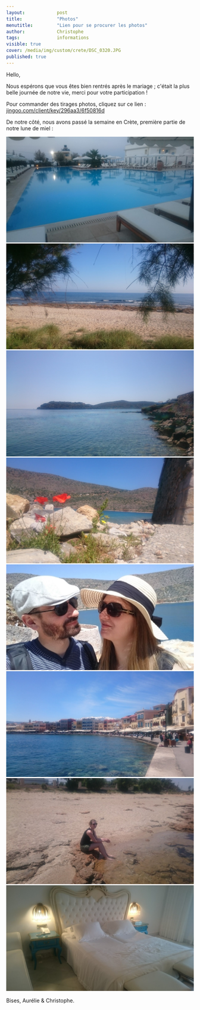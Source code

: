 ```yaml
---
layout:            post
title:             "Photos"
menutitle:         "Lien pour se procurer les photos"
author:            Christophe
tags:              informations
visible: true
cover: /media/img/custom/crete/DSC_0320.JPG
published: true
---
```


Hello,

Nous espérons que vous êtes bien rentrés après le mariage ; c'était la plus belle journée de notre vie, merci pour votre participation !

Pour commander des tirages photos, cliquez sur ce lien : [jingoo.com/client/key/296aa3/6f50816d](https://www.jingoo.com/client/key/296aa3/6f50816d/)

De notre côté, nous avons passé la semaine en Crète, première partie de notre lune de miel :

<div class="album">

<img src="/media/img/custom/crete/DSC_0301.JPG">
<img src="/media/img/custom/crete/DSC_0320.JPG">
<img src="/media/img/custom/crete/DSC_0395.JPG">
<img src="/media/img/custom/crete/DSC_0413.JPG">
<img src="/media/img/custom/crete/DSC_0428.JPG">
<img src="/media/img/custom/crete/DSC_0476.JPG">
<img src="/media/img/custom/crete/DSC_0490.JPG">
<img src="/media/img/custom/crete/DSC_0297_1.JPG">

</div>

Bises,
Aurélie & Christophe.
